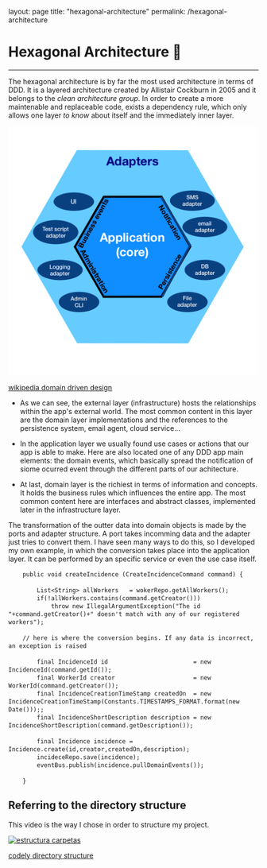 layout: page
title: "hexagonal-architecture"
permalink: /hexagonal-architecture


# Hexagonal Architecture 💠
---

The hexagonal architecture is by far the most used architecture in terms of DDD.
It is a layered architecture created by Allistair Cockburn in 2005 and it belongs to the _clean architecture group_.
In order to create a more maintenable and replaceable code, exists a dependency rule, which only allows one layer _to know_
about itself and the immediately inner layer.


![architecture diagram](images/500px-Hexagonal_Architecture.svg.png)

[wikipedia domain driven design](https://en.wikipedia.org/wiki/Domain-driven_design)



- As we can see, the external layer (infrastructure) hosts the relationships within the app's external world.
The most common content in this layer are the domain layer implementations and the references to the persistence system, email agent, cloud service...

- In the application layer we usually found use cases or actions that our app is able to make. Here are also located one of any DDD app main elements: the domain events, which basically spread the notification of siome ocurred event through the different parts of our achitecture.

- At last, domain layer is the richiest in terms of information and concepts. It holds the business rules which influences the entire app. The most common content here are interfaces and abstract classes, implemented later in the infrastructure layer.

The transformation of the outter data into domain objects is made by the ports and adapter structure. A port takes incomming data and the adapter just tries to convert them.
I have seen many ways to do this, so I developed my own example, in which the conversion takes place into the application layer.
It can be performed by an specific service or even the use case itself.



```@CommandHandler
	public void createIncidence (CreateIncidenceCommand command) {
		
		List<String> allWorkers   = wokerRepo.getAllWorkers();
		if(!allWorkers.contains(command.getCreator()))
			throw new IllegalArgumentException("The id "+command.getCreator()+" doesn't match with any of our registered workers");
		
    // here is where the conversion begins. If any data is incorrect, an exception is raised
    
		final IncidenceId id                        = new IncidenceId(command.getId());
		final WorkerId creator                      = new WorkerId(command.getCreator());
		final IncidenceCreationTimeStamp createdOn  = new IncidenceCreationTimeStamp(Constants.TIMESTAMPS_FORMAT.format(new Date()));;
		final IncidenceShortDescription description = new IncidenceShortDescription(command.getDescription());
		
		final Incidence incidence = Incidence.create(id,creator,createdOn,description);
		incideceRepo.save(incidence);
		eventBus.publish(incidence.pullDomainEvents());
		
	}

```



Referring to the directory structure
------
This video is the way I chose in order to structure my project. 

[![estructura carpetas](https://img.youtube.com/vi/UFnABp2s8Y0/0.jpg)](https://www.youtube.com/watch?v=UFnABp2s8Y0)

[codely directory structure](https://youtu.be/UFnABp2s8Y0)
